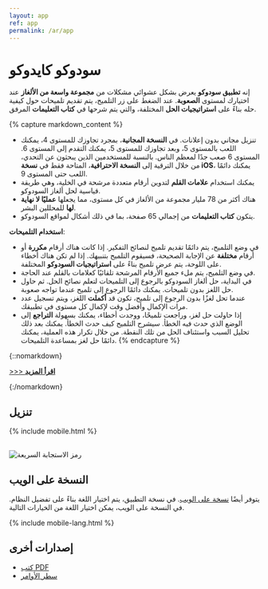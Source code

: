 ```yaml
---
layout: app
ref: app
permalink: /ar/app
---
```

# سودوكو كايدوكو
إنه **تطبيق سودوكو** يعرض بشكل عشوائي مشكلات من **مجموعة واسعة من الألغاز** عند اختيارك لمستوى **الصعوبة**. عند الضغط على زر التلميح، يتم تقديم تلميحات حول كيفية حله بناءً على **استراتيجيات الحل** المختلفة، والتي يتم شرحها في **كتاب التعليمات** المرفق.

{% capture markdown_content %}
- تنزيل مجاني بدون إعلانات. في **النسخة المجانية**، بمجرد تجاوزك للمستوى 4، يمكنك اللعب بالمستوى 5، وبعد تجاوزك للمستوى 5، يمكنك التقدم إلى المستوى 6. المستوى 6 صعب جدًا لمعظم الناس. بالنسبة للمستخدمين الذين يبحثون عن التحدي، من خلال الترقية إلى **النسخة الاحترافية**، المتاحة فقط في **نسخة iOS**، يمكنك دائمًا اللعب حتى المستوى 9.
- يمكنك استخدام **علامات القلم** لتدوين أرقام متعددة مرشحة في الخلية، وهي طريقة قياسية لحل ألغاز السودوكو.
- هناك أكثر من 78 مليار مجموعة من الألغاز في كل مستوى، مما يجعلها **عمليًا لا نهاية لها** للمحللين البشر.
- يتكون **كتاب التعليمات** من إجمالي 65 صفحة، بما في ذلك أشكال لمواقع السودوكو.

**استخدام التلميحات**:
- في وضع التلميح، يتم دائمًا تقديم تلميح لنصائح التفكير. إذا كانت هناك أرقام **مكررة** أو أرقام **مختلفة** عن الإجابة الصحيحة، فسيقوم التلميح بتنبيهك. إذا لم تكن هناك أخطاء على اللوحة، يتم عرض تلميح بناءً على **استراتيجيات السودوكو** المختلفة.
- في وضع التلميح، يتم ملء جميع الأرقام المرشحة تلقائيًا كعلامات بالقلم عند الحاجة.
- في البداية، حل ألغاز السودوكو بالرجوع إلى التلميحات لتعلم نصائح الحل. ثم حاول حل اللغز بدون تلميحات. يمكنك دائمًا الرجوع إلى تلميح عندما تواجه صعوبة.
- عندما تحل لغزًا بدون الرجوع إلى تلميح، تكون قد **أكملت** اللغز، ويتم تسجيل عدد مرات الإكمال وأفضل وقت لإكمال كل مستوى في تطبيقك.
- إذا حاولت حل لغز، وراجعت تلميحًا، ووجدت أخطاء، يمكنك بسهولة **التراجع** إلى الوضع الذي حدث فيه الخطأ. سيشرح التلميح كيف حدث الخطأ. يمكنك بعد ذلك تحليل السبب واستئناف الحل من تلك النقطة. من خلال تكرار هذه العملية، يمكنك دائمًا حل لغز بمساعدة التلميحات.
{% endcapture %}

{::nomarkdown}
<script>
function showMore(btn) {
   var targetId = btn.getAttribute("href").slice(1);
   document.getElementById(targetId).style.display = "block";
   btn.parentNode.style.display = "none";
   return false;
}
</script>
<p><a href="#readmore1" onclick="return showMore(this);">&gt;&gt;&gt; <strong>اقرأ المزيد</strong></a></p>
<div id="readmore1" style="display: none";>
{:/nomarkdown}
{{ markdown_content | markdownify }}
{::nomarkdown}</div>{:/nomarkdown}

## تنزيل
{% include mobile.html %}
<img src="{{'/img/qr.png' | relative_url}}" alt="رمز الاستجابة السريعة" style="display: block; margin-top: 30px;">

## النسخة على الويب
يتوفر أيضًا [نسخة على الويب](../sudoku/). في نسخة التطبيق، يتم اختيار اللغة بناءً على تفضيل النظام. في النسخة على الويب، يمكن اختيار اللغة من الخيارات التالية.

{% include mobile-lang.html %}

## إصدارات أخرى
- [كتب PDF](../book)
- [سطر الأوامر](../)
